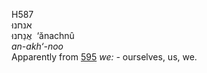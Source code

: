 <body>
  <p>H587<br>  אנחנוּ  <br> אֲנַחנוּ  ‎  ‘ănachnû  <br><i>an-akh‘-noo </i><br>Apparently from <a href="h0595.htm">595</a>  <i>we: - </i>ourselves, us, we.<br></p>
 </body>